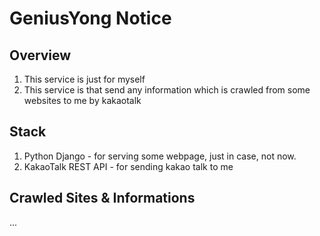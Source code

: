 # GeniusYong Notice
## Overview
1. This service is just for myself
2. This service is that send any information which is crawled from some websites to me by kakaotalk

## Stack
1. Python Django - for serving some webpage, just in case, not now.
2. KakaoTalk REST API - for sending kakao talk to me

## Crawled Sites & Informations
...